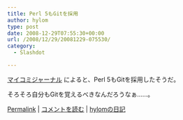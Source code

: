 ```yaml
---
title: Perl 5もGitを採用
author: hylom
type: post
date: 2008-12-29T07:55:30+00:00
url: /2008/12/29/20081229-075530/
category:
  - Slashdot

---
```

  [マイコミジャーナル][1] によると、Perl 5もGitを採用したそうだ。

そろそろ自分もGitを覚えるべきなんだろうなぁ……。

  [Permalink][2] |   [コメントを読む][3] |   [hylomの日記][4]

 [1]: http://journal.mycom.co.jp/news/2008/12/24/032/index.html
 [2]: http://slashdot.jp/~hylom/journal/462665
 [3]: http://slashdot.jp/~hylom/journal/462665#acomments
 [4]: http://slashdot.jp/~hylom/journal/
